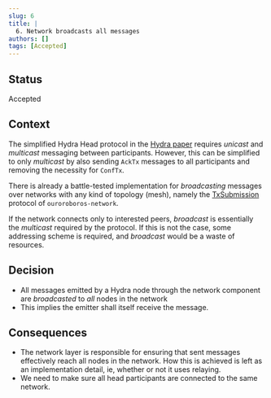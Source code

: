 ```yaml
---
slug: 6
title: | 
  6. Network broadcasts all messages
authors: []
tags: [Accepted]
---
```


## Status

Accepted

## Context

The simplified Hydra Head protocol in the [Hydra
paper](https://iohk.io/en/research/library/papers/hydrafast-isomorphic-state-channels/)
requires _unicast_ and _multicast_ messaging between participants. However, this
can be simplified to only _multicast_ by also sending `AckTx` messages to all
participants and removing the necessity for `ConfTx`.

There is already a battle-tested implementation for _broadcasting_ messages over
networks with any kind of topology (mesh), namely the
[TxSubmission](https://github.com/input-output-hk/ouroboros-network/tree/master/ouroboros-network/src/Ouroboros/Network/TxSubmission)
protocol of `ouroroboros-network`.

If the network connects only to interested peers, _broadcast_ is essentially the
_multicast_ required by the protocol. If this is not the case, some addressing
scheme is required, and _broadcast_ would be a waste of resources.

## Decision

* All messages emitted by a Hydra node through the network component are _broadcasted_ to _all_ nodes in the network
* This implies the emitter shall itself receive the message.

## Consequences

* The network layer is responsible for ensuring that sent messages effectively
  reach all nodes in the network. How this is achieved is left as an
  implementation detail, ie, whether or not it uses relaying.
* We need to make sure all head participants are connected to the same network.

